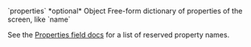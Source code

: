 <tr>
  <td markdown="span">`properties`</td>
  <td markdown="span">*optional*</td>
  <td markdown="span">Object</td>
  <td markdown="span">Free-form dictionary of properties of the screen, like `name`

  See the [Properties field docs](/docs/connections/spec/screen#properties) for a list of reserved property names.
  </td>
</tr>
